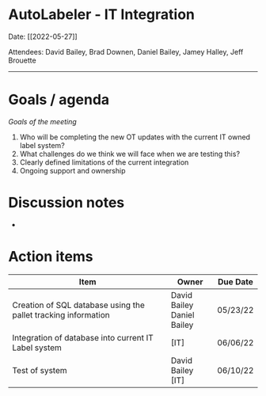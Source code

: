 
# AutoLabeler - IT Integration

Date: [[2022-05-27]]

Attendees: David Bailey, Brad Downen, Daniel Bailey, Jamey Halley, Jeff Brouette

---

# Goals / agenda
*Goals of the meeting*
1. Who will be completing the new OT updates with the current IT owned label system?
2. What challenges do we think we will face when we are testing this?
3. Clearly defined limitations of the current integration
4. Ongoing support and ownership

# Discussion notes
- 

# Action items
 Item | Owner | Due Date 
-----|-------|----------
Creation of SQL database using the pallet tracking information | David Bailey <br> Daniel Bailey | 05/23/22
Integration of database into current IT Label system | [IT] | 06/06/22
Test of system  | David Bailey <br> [IT]|  06/10/22
